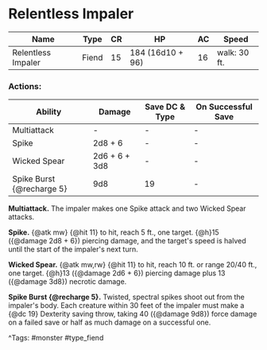 # Relentless Impaler

| Name | Type | CR | HP | AC | Speed |
|------|------|----|----|----|-------|
| Relentless Impaler | Fiend | 15 | 184 (16d10 + 96) | 16 | walk: 30 ft. |

### Actions:

| Ability | Damage | Save DC & Type | On Successful Save |
|---------|--------|----------------|--------------------|
| Multiattack | - | - | - |
| Spike | 2d8 + 6 | - | - |
| Wicked Spear | 2d6 + 6 + 3d8 | - | - |
| Spike Burst {@recharge 5} | 9d8 | 19 | - |


**Multiattack.** The impaler makes one Spike attack and two Wicked Spear attacks.

**Spike.** {@atk mw} {@hit 11} to hit, reach 5 ft., one target. {@h}15 ({@damage 2d8 + 6}) piercing damage, and the target's speed is halved until the start of the impaler's next turn.

**Wicked Spear.** {@atk mw,rw} {@hit 11} to hit, reach 10 ft. or range 20/40 ft., one target. {@h}13 ({@damage 2d6 + 6}) piercing damage plus 13 ({@damage 3d8}) necrotic damage.

**Spike Burst {@recharge 5}.** Twisted, spectral spikes shoot out from the impaler's body. Each creature within 30 feet of the impaler must make a {@dc 19} Dexterity saving throw, taking 40 ({@damage 9d8}) force damage on a failed save or half as much damage on a successful one.

^Tags: #monster #type_fiend